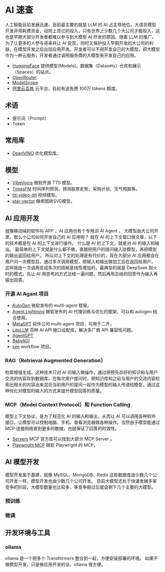 # AI 速查

人工智能目前发展迅速，目前最主要的就是 LLM 的 AI 占主导地位。大语言模型开发非常耗费资金，动则上百亿的投入，只有世界上少数几个大公司才能投入，这也是早期大部分开发者都难以参与到大模型 AI 开发的原因。随着 LLM 的推广，为了让更多的人参与进来并让 AI 变现，同时又保护投入早期开发的大公司的利益，在模型开发之后出现应用开发。开发者可以不用开发自己的大模型，把大模型作为一种云服务，开发者通过调用服务商的大模型来开发自己的应用。

- [HuggingFace](https://huggingface.co/)  提供模型(Models)、数据集（Datasets）仓库和展示（Spaces）的站点。
- [OpenRouter](https://openrouter.ai/)
- [ModelScope](https://www.modelscope.cn)
- [阿里云百炼](https://bailian.console.aliyun.com/) 云平台，目前有送免费 100万 tokens 额度。

## 术语

- 提示词（Prompt）
- Token


## 常用库

- [OpenVINO](https://github.com/openvinotoolkit/openvino) 优化模型库。

## 模型

- [VibeVoice](https://github.com/microsoft/VibeVoice) 微软开源 TTS 模型。
- [TimesFM](https://github.com/google-research/timesfm) 时间序列预测，预测股票走势，采购计划、天气预报等。
- [ttt-video-dit](https://github.com/test-time-training/ttt-video-dit) 视频模型。
- [star-vector](https://github.com/joanrod/star-vector) 像素图转SVG模型。

## AI 应用开发

就像移动端的软件叫 APP ，AI 应用也有个专用词 AI Agent 。
大模型由大公司开发，那么小公司如何开发自己的 AI 应用呢？
就在 AI 的上下文窗口做文章，以下的技术都是在 AI 的上下文进行操作。
什么是 AI 的上下文，就是对 AI 的输入和输出。
最简单的上下文就是什么都不做，直接把用户的提问输入给模型，再把模型的输出返回给用户。
所以对上下文的处理是有代价的，现在大部分 AI 应用都会在用户问一次模型后，通过多次调用模型，把输入和输出做加工后在返回给用户。
这样就由一次调用变成多次的损耗是线性增加的，最典型的就是 DeepSeek 刚火时的模式，先让 AI 用思考的方式总结一遍问题，然后再用总结的回答作为输入再输出回答。

### 开源 AI Agant 项目

- [AutoGen](https://github.com/microsoft/autogen) 微软发布的 multi-agent 框架。
- [Agent Lightning](https://github.com/microsoft/agent-lightning) 微软发布的 AI 代理训练与优化的框架，可以和 autogen 结合使用。
- [MetaGPT](https://github.com/FoundationAgents/MetaGPT) 软件公司 multi-agent 项目，可用于二开。
- [LiteLLM](https://github.com/BerriAI/litellm) 百种 AI API 接口设配库，解决多厂商 API 兼容性问题。
- [AgentGPT](https://github.com/reworkd/AgentGPT)
- [BabyAGI](https://github.com/yoheinakajima/babyagi)
- [sim](https://github.com/simstudioai/sim) workflow 项目。

### RAG（Retrieval Augmented Generation）

检索增强生成，这种技术只对 AI 的输入做操作，通过把预先存好的知识和与用户交流的内容存到数据库，在每次用户提问时，把知识库和之前与用户的交流内容检索出相关的内容出来混合当前用户的提问一起作为模型的输入传递给模型，通过这种优化对模型的输入的方式来提升模型回答的质量。

### MCP（Model Context Protocol）和 Function Calling

模型上下文协议，是为了规范化 AI 的输入和输出，从而让 AI 可以调用各种软件接口，让模型可以控制电脑、手机、查看浏览器做各种操作。当然由于模型能通过 MCP 连接网络查到更多的数据，也就保证了回答的时效性。

- [Servers](https://github.com/modelcontextprotocol/servers) MCP 官方库可以找到大部分 MCP Server 。
- [Playwright MCP](https://github.com/microsoft/playwright-mcp) 微软 Playwright 的 MCP。

## AI 模型开发

模型开发属于基建，就像 MySQL、MongoDB、Redis 这些数据库由少数几个公司开发一样，模型开发也由少数几个公司开发。
目前大模型还处于快速发展多家竞争的阶段，大模型数量也比较多，等竞争期过后就会剩下几个主要的大模型。

### 预训练

### 微调


## 开发环境与工具

### ollama

ollama 是一个把多个 Transformers 整合到一起，方便安装部署的环境。
如果不做模型开发，只是做应用开发的话，ollama 很方便。
